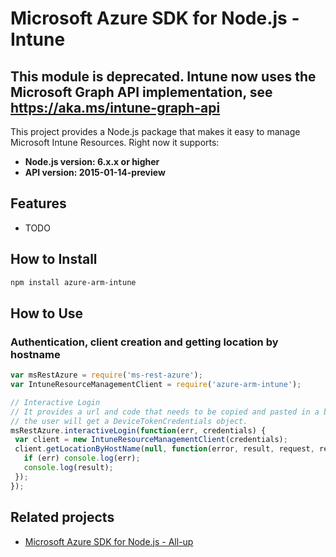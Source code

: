 # Microsoft Azure SDK for Node.js - Intune

## This module is deprecated. Intune now uses the Microsoft Graph API implementation, see https://aka.ms/intune-graph-api

This project provides a Node.js package that makes it easy to manage Microsoft Intune Resources. Right now it supports:
- **Node.js version: 6.x.x or higher**
- **API version: 2015-01-14-preview**

## Features

 - TODO

## How to Install

```bash
npm install azure-arm-intune
```

## How to Use

### Authentication, client creation and getting location by hostname

 ```javascript
 var msRestAzure = require('ms-rest-azure');
 var IntuneResourceManagementClient = require('azure-arm-intune');

 // Interactive Login
 // It provides a url and code that needs to be copied and pasted in a browser and authenticated over there. If successful,
 // the user will get a DeviceTokenCredentials object.
 msRestAzure.interactiveLogin(function(err, credentials) {
  var client = new IntuneResourceManagementClient(credentials);
  client.getLocationByHostName(null, function(error, result, request, response) {
    if (err) console.log(err);
    console.log(result);
  });
 });
 ```

## Related projects

- [Microsoft Azure SDK for Node.js - All-up](https://github.com/WindowsAzure/azure-sdk-for-node)
